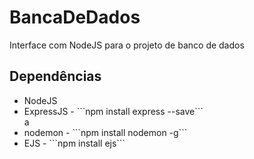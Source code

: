 # BancaDeDados
 Interface com NodeJS para o projeto de banco de dados
 
 ## Dependências
 
 <ul>
 <li>NodeJS</li>
 <li>ExpressJS - ```npm install express --save```</li>a
 <li>nodemon - ```npm install nodemon -g```</li>
 <li>EJS - ```npm install ejs```</li>
 </ul>
